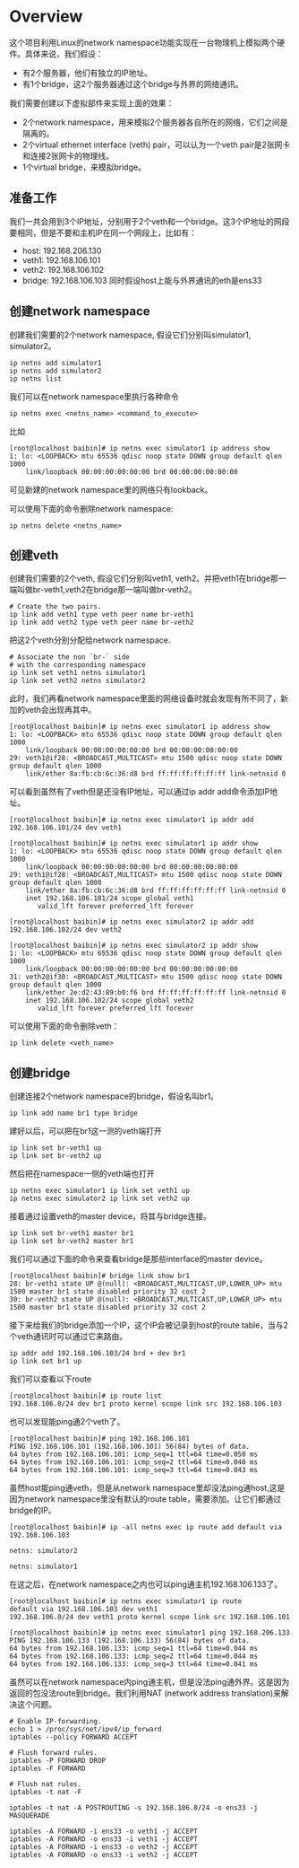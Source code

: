 # Overview

这个项目利用Linux的network namespace功能实现在一台物理机上模拟两个硬件。具体来说，我们假设：

- 有2个服务器，他们有独立的IP地址。
- 有1个bridge，这2个服务器通过这个bridge与外界的网络通讯。

我们需要创建以下虚拟部件来实现上面的效果：
- 2个network namespace，用来模拟2个服务器各自所在的网络，它们之间是隔离的。
- 2个virtual ethernet interface (veth) pair，可以认为一个veth pair是2张网卡和连接2张网卡的物理线。
- 1个virtual bridge，来模拟bridge。
  
## 准备工作
我们一共会用到3个IP地址，分别用于2个veth和一个bridge。这3个IP地址的网段要相同，但是不要和主机IP在同一个网段上，比如有：
- host: 192.168.206.130
- veth1: 192.168.106.101
- veth2: 192.168.106.102
- bridge: 192.168.106.103
同时假设host上能与外界通讯的eth是ens33

## 创建network namespace
创建我们需要的2个network namespace, 假设它们分别叫simulator1, simulator2。
```code
ip netns add simulator1
ip netns add simulator2
ip netns list
```
我们可以在network namespace里执行各种命令
```code
ip netns exec <netns_name> <command_to_execute>
```
比如
```code
[root@localhost baibin]# ip netns exec simulator1 ip address show
1: lo: <LOOPBACK> mtu 65536 qdisc noop state DOWN group default qlen 1000
    link/loopback 00:00:00:00:00:00 brd 00:00:00:00:00:00
```
可见新建的network namespace里的网络只有lookback。

可以使用下面的命令删除network namespace:
```code
ip netns delete <netns_name>
```

## 创建veth
创建我们需要的2个veth, 假设它们分别叫veth1, veth2。并把veth1在bridge那一端叫做br-veth1,veth2在bridge那一端叫做br-veth2。
```code
# Create the two pairs.
ip link add veth1 type veth peer name br-veth1
ip link add veth2 type veth peer name br-veth2
```
把这2个veth分别分配给network namespace.
```code
# Associate the non `br-` side
# with the corresponding namespace
ip link set veth1 netns simulator1
ip link set veth2 netns simulator2
```
此时，我们再看network namespace里面的网络设备时就会发现有所不同了，新加的veth会出现再其中。
```code
[root@localhost baibin]# ip netns exec simulator1 ip address show
1: lo: <LOOPBACK> mtu 65536 qdisc noop state DOWN group default qlen 1000
    link/loopback 00:00:00:00:00:00 brd 00:00:00:00:00:00
29: veth1@if28: <BROADCAST,MULTICAST> mtu 1500 qdisc noop state DOWN group default qlen 1000
    link/ether 8a:fb:cb:6c:36:d8 brd ff:ff:ff:ff:ff:ff link-netnsid 0
```
可以看到虽然有了veth但是还没有IP地址，可以通过ip addr add命令添加IP地址。
```code
[root@localhost baibin]# ip netns exec simulator1 ip addr add 192.168.106.101/24 dev veth1

[root@localhost baibin]# ip netns exec simulator1 ip addr show
1: lo: <LOOPBACK> mtu 65536 qdisc noop state DOWN group default qlen 1000
    link/loopback 00:00:00:00:00:00 brd 00:00:00:00:00:00
29: veth1@if28: <BROADCAST,MULTICAST> mtu 1500 qdisc noop state DOWN group default qlen 1000
    link/ether 8a:fb:cb:6c:36:d8 brd ff:ff:ff:ff:ff:ff link-netnsid 0
    inet 192.168.106.101/24 scope global veth1
       valid_lft forever preferred_lft forever

[root@localhost baibin]# ip netns exec simulator2 ip addr add 192.168.106.102/24 dev veth2

[root@localhost baibin]# ip netns exec simulator2 ip addr show
1: lo: <LOOPBACK> mtu 65536 qdisc noop state DOWN group default qlen 1000
    link/loopback 00:00:00:00:00:00 brd 00:00:00:00:00:00
31: veth2@if30: <BROADCAST,MULTICAST> mtu 1500 qdisc noop state DOWN group default qlen 1000
    link/ether 2e:d2:43:89:b0:f6 brd ff:ff:ff:ff:ff:ff link-netnsid 0
    inet 192.168.106.102/24 scope global veth2
       valid_lft forever preferred_lft forever
```
可以使用下面的命令删除veth：
```code
ip link delete <veth_name>
```

## 创建bridge
创建连接2个network namespace的bridge，假设名叫br1。
```
ip link add name br1 type bridge
```
建好以后，可以把在br1这一测的veth端打开
```code
ip link set br-veth1 up
ip link set br-veth2 up
```
然后把在namespace一侧的veth端也打开
```code
ip netns exec simulator1 ip link set veth1 up
ip netns exec simulator2 ip link set veth2 up
```
接着通过设置veth的master device，将其与bridge连接。
```code
ip link set br-veth1 master br1
ip link set br-veth2 master br1
```
我们可以通过下面的命令来查看bridge是那些interface的master device。
```code
[root@localhost baibin]# bridge link show br1
28: br-veth1 state UP @(null): <BROADCAST,MULTICAST,UP,LOWER_UP> mtu 1500 master br1 state disabled priority 32 cost 2
30: br-veth2 state UP @(null): <BROADCAST,MULTICAST,UP,LOWER_UP> mtu 1500 master br1 state disabled priority 32 cost 2
```
接下来给我们的bridge添加一个IP，这个IP会被记录到host的route table，当与2个veth通讯时可以通过它来路由。
```code
ip addr add 192.168.106.103/24 brd + dev br1
ip link set br1 up
```
我们可以查看以下route
```code
[root@localhost baibin]# ip route list
192.168.106.0/24 dev br1 proto kernel scope link src 192.168.106.103
```
也可以发现能ping通2个veth了。
```code
[root@localhost baibin]# ping 192.168.106.101
PING 192.168.106.101 (192.168.106.101) 56(84) bytes of data.
64 bytes from 192.168.106.101: icmp_seq=1 ttl=64 time=0.050 ms
64 bytes from 192.168.106.101: icmp_seq=2 ttl=64 time=0.040 ms
64 bytes from 192.168.106.101: icmp_seq=3 ttl=64 time=0.043 ms
```
虽然host能ping通veth，但是从network namespace里却没法ping通host,这是因为network namespace里没有默认的route table，需要添加。让它们都通过bridge的IP。
```code
[root@localhost baibin]# ip -all netns exec ip route add default via 192.168.106.103

netns: simulator2

netns: simulator1

```
在这之后，在network namespace之内也可以ping通主机192.168.106.133了。
```code
[root@localhost baibin]# ip netns exec simulator1 ip route
default via 192.168.106.103 dev veth1
192.168.106.0/24 dev veth1 proto kernel scope link src 192.168.106.101

[root@localhost baibin]# ip netns exec simulator1 ping 192.168.206.133
PING 192.168.106.133 (192.168.106.133) 56(84) bytes of data.
64 bytes from 192.168.106.133: icmp_seq=1 ttl=64 time=0.044 ms
64 bytes from 192.168.106.133: icmp_seq=2 ttl=64 time=0.044 ms
64 bytes from 192.168.106.133: icmp_seq=3 ttl=64 time=0.041 ms
```
虽然可以在network namespace内ping通主机，但是没法ping通外界。这是因为返回的包没法route到bridge。我们利用NAT (network address translation)来解决这个问题。
```code
# Enable IP-forwarding.
echo 1 > /proc/sys/net/ipv4/ip_forward
iptables --policy FORWARD ACCEPT

# Flush forward rules.
iptables -P FORWARD DROP
iptables -F FORWARD
 
# Flush nat rules.
iptables -t nat -F

iptables -t nat -A POSTROUTING -s 192.168.106.0/24 -o ens33 -j MASQUERADE

iptables -A FORWARD -i ens33 -o veth1 -j ACCEPT
iptables -A FORWARD -o ens33 -i veth1 -j ACCEPT
iptables -A FORWARD -i ens33 -o veth2 -j ACCEPT
iptables -A FORWARD -o ens33 -i veth2 -j ACCEPT
```




